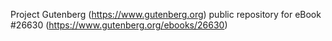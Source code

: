 Project Gutenberg (https://www.gutenberg.org) public repository for eBook #26630 (https://www.gutenberg.org/ebooks/26630)
